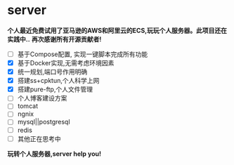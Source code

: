 # server

**个人最近免费试用了亚马逊的AWS和阿里云的ECS,玩玩个人服务器。此项目还在实践中..**
**再次感谢所有开源贡献者!**

- [ ] 基于Compose配置, 实现一键脚本完成所有功能
- [x] 基于Docker实现,无需考虑环境因素
- [x] 统一规划,端口号作用明确 
- [x] 搭建ss+cpktun,个人科学上网
- [x] 搭建pure-ftp,个人文件管理
- [ ] 个人博客建设方案
- [ ] tomcat
- [ ] ngnix
- [ ] mysql||postgresql
- [ ] redis
- [ ] 其他正在思考中

**玩转个人服务器,server help you!**